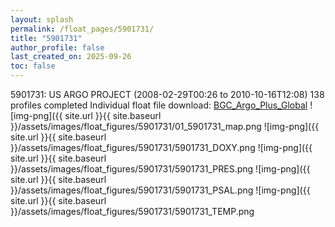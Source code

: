 ```yaml
---
layout: splash
permalink: /float_pages/5901731/
title: "5901731"
author_profile: false
last_created_on: 2025-09-26
toc: false
---
```

 
5901731: US ARGO PROJECT (2008-02-29T00:26 to 2010-10-16T12:08)
138 profiles completed
Individual float file download: [BGC_Argo_Plus_Global](https://ftp.soest.hawaii.edu/bgc_argo_plus/Individual_Floats/outliers_removed/5901731_Sprof_processed.nc)
![img-png]({{ site.url }}{{ site.baseurl }}/assets/images/float_figures/5901731/01_5901731_map.png
![img-png]({{ site.url }}{{ site.baseurl }}/assets/images/float_figures/5901731/5901731_DOXY.png
![img-png]({{ site.url }}{{ site.baseurl }}/assets/images/float_figures/5901731/5901731_PRES.png
![img-png]({{ site.url }}{{ site.baseurl }}/assets/images/float_figures/5901731/5901731_PSAL.png
![img-png]({{ site.url }}{{ site.baseurl }}/assets/images/float_figures/5901731/5901731_TEMP.png
